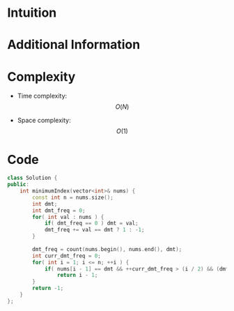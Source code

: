 # Intuition

# Additional Information

# Complexity
- Time complexity: $$O(N)$$
<!-- Add your time complexity here, e.g. $$O(n)$$ -->

- Space complexity: $$O(1)$$
<!-- Add your space complexity here, e.g. $$O(n)$$ -->

# Code
```cpp
class Solution {
public:
    int minimumIndex(vector<int>& nums) {
        const int n = nums.size();
        int dmt;
        int dmt_freq = 0;
        for( int val : nums ) {
            if( dmt_freq == 0 ) dmt = val;
            dmt_freq += val == dmt ? 1 : -1;
        }
        
        dmt_freq = count(nums.begin(), nums.end(), dmt);
        int curr_dmt_freq = 0;
        for( int i = 1; i <= n; ++i ) {
            if( nums[i - 1] == dmt && ++curr_dmt_freq > (i / 2) && (dmt_freq - curr_dmt_freq) > ((n - i) / 2) )
                return i - 1;
        }
        return -1;
    }
};
```
